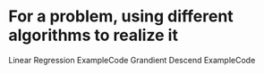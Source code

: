 # For a problem, using different algorithms to realize it
Linear Regression ExampleCode
Grandient Descend ExampleCode
